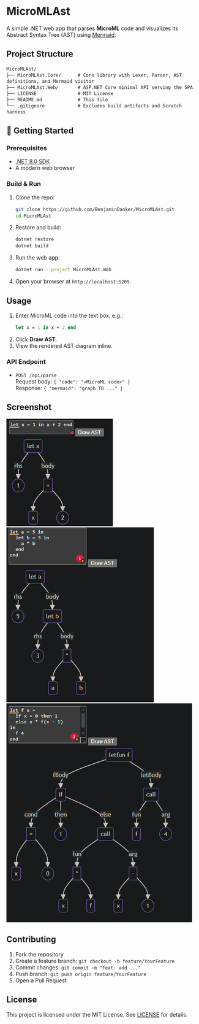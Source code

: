 # MicroMLAst

A simple .NET web app that parses **MicroML** code and visualizes its Abstract Syntax Tree (AST) using [Mermaid](https://mermaid-js.github.io/).

## Project Structure

```
MicroMLAst/
├── MicroMLAst.Core/      # Core library with Lexer, Parser, AST definitions, and Mermaid visitor
├── MicroMLAst.Web/       # ASP.NET Core minimal API serving the SPA
├── LICENSE               # MIT License
├── README.md             # This file
└── .gitignore            # Excludes build artifacts and Scratch harness
```

## 🚀 Getting Started

### Prerequisites
- [.NET 8.0 SDK](https://dotnet.microsoft.com/download)
- A modern web browser

### Build & Run

1. Clone the repo:
   ```bash
   git clone https://github.com/BenjaminDanker/MicroMLAst.git
   cd MicroMLAst
   ```
2. Restore and build:
   ```bash
   dotnet restore
   dotnet build
   ```
3. Run the web app:
   ```bash
   dotnet run --project MicroMLAst.Web
   ```
4. Open your browser at `http://localhost:5209`.

## Usage

1. Enter MicroML code into the text box, e.g.:
   ```ml
   let x = 1 in x + 2 end
   ```
2. Click **Draw AST**.
3. View the rendered AST diagram inline.

### API Endpoint

- `POST /api/parse`  
  Request body: `{ "code": "<MicroML code>" }`  
  Response: `{ "mermaid": "graph TD ..." }`

## Screenshot

![AST Screenshot](screenshots/ast1.PNG)
![AST Screenshot](screenshots/ast2.PNG)
![AST Screenshot](screenshots/ast3.PNG)

## Contributing

1. Fork the repository  
2. Create a feature branch: `git checkout -b feature/YourFeature`  
3. Commit changes: `git commit -m "feat: add ..."`  
4. Push branch: `git push origin feature/YourFeature`  
5. Open a Pull Request

## License

This project is licensed under the MIT License. See [LICENSE](LICENSE) for details.
